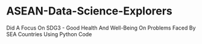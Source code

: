 # ASEAN-Data-Science-Explorers
Did A Focus On SDG3 - Good Health And Well-Being On Problems Faced By SEA Countries Using Python Code
